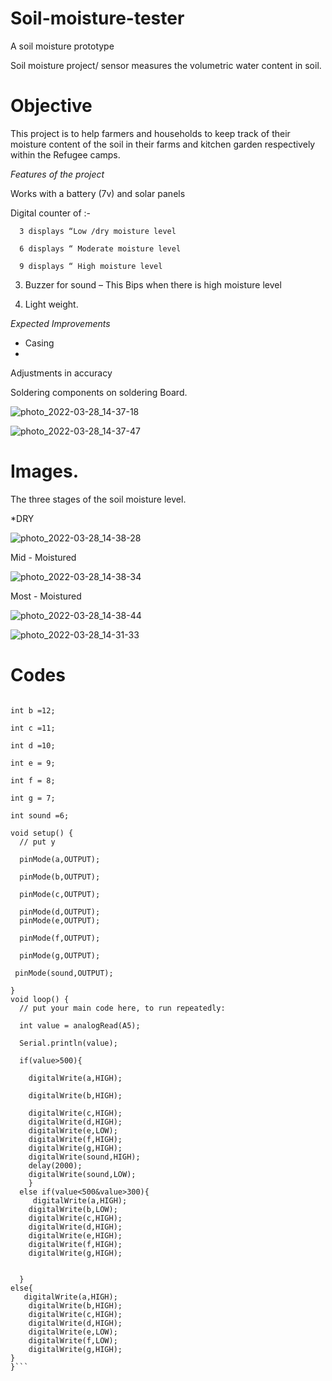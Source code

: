 # Soil-moisture-tester
A soil moisture prototype

Soil moisture project/ sensor measures the volumetric water content in soil.

# Objective 

This  project is to help farmers and  households to keep track of their moisture content of the soil in their farms and kitchen garden respectively within the  Refugee camps.

*Features of the project*

Works with a battery (7v) and solar panels

 Digital counter of :-
 
      3 displays “Low /dry moisture level 
      
      6 displays “ Moderate moisture level 
      
      9 displays “ High moisture level
      
3. Buzzer for sound – This Bips when there is high moisture level

4. Light weight.

*Expected Improvements* 

-    Casing 
-    
 Adjustments in accuracy
 
 Soldering components on soldering Board.
 
 ![photo_2022-03-28_14-37-18](https://user-images.githubusercontent.com/56769901/160479811-5ad5eb20-04d4-4f6b-a735-e2c0622d77a8.jpg)


![photo_2022-03-28_14-37-47](https://user-images.githubusercontent.com/56769901/160478942-f1038606-6d46-46f5-870d-c77791aadd55.jpg)


# Images.

The three stages of the soil moisture level.

*DRY 

![photo_2022-03-28_14-38-28](https://user-images.githubusercontent.com/56769901/160479071-4ba658b3-2a34-498b-81d9-177cf4645483.jpg)

Mid - Moistured

![photo_2022-03-28_14-38-34](https://user-images.githubusercontent.com/56769901/160479176-c7cec990-84e4-4571-8183-a79efa8f3815.jpg)

Most - Moistured

![photo_2022-03-28_14-38-44](https://user-images.githubusercontent.com/56769901/160479271-4c510e4b-9e84-4c8e-9ea4-cc2f55ea08e2.jpg)

![photo_2022-03-28_14-31-33](https://user-images.githubusercontent.com/56769901/160479885-31edc906-7bca-43c2-b966-ce757f2c1a32.jpg)


# Codes 

```int a =13;

int b =12;

int c =11;

int d =10;

int e = 9;

int f = 8;

int g = 7;

int sound =6;

void setup() {
  // put y  
  
  pinMode(a,OUTPUT);
  
  pinMode(b,OUTPUT);
  
  pinMode(c,OUTPUT);
  
  pinMode(d,OUTPUT);                                                                                                                                                                                                                                                                                                                                                                                                                                                                                                                                                                                                                  
  pinMode(e,OUTPUT);
  
  pinMode(f,OUTPUT);
  
  pinMode(g,OUTPUT);
  
 pinMode(sound,OUTPUT);
 
}
void loop() {
  // put your main code here, to run repeatedly:
  
  int value = analogRead(A5);   
  
  Serial.println(value);
  
  if(value>500){
  
    digitalWrite(a,HIGH);
    
    digitalWrite(b,HIGH);
    
    digitalWrite(c,HIGH);
    digitalWrite(d,HIGH);
    digitalWrite(e,LOW);
    digitalWrite(f,HIGH);
    digitalWrite(g,HIGH);
    digitalWrite(sound,HIGH);
    delay(2000);
    digitalWrite(sound,LOW);
    }
  else if(value<500&value>300){
     digitalWrite(a,HIGH);
    digitalWrite(b,LOW);
    digitalWrite(c,HIGH);
    digitalWrite(d,HIGH);
    digitalWrite(e,HIGH);
    digitalWrite(f,HIGH);
    digitalWrite(g,HIGH);
    
   
  }
else{
   digitalWrite(a,HIGH);
    digitalWrite(b,HIGH);
    digitalWrite(c,HIGH);
    digitalWrite(d,HIGH);
    digitalWrite(e,LOW);
    digitalWrite(f,LOW);
    digitalWrite(g,HIGH); 
}
}```


